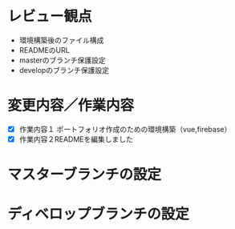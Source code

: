 # レビュー観点
- 環境構築後のファイル構成
- READMEのURL
- masterのブランチ保護設定
- developのブランチ保護設定

# 変更内容／作業内容
- [x] 作業内容１ ポートフォリオ作成のための環境構築（vue,firebase）
- [x] 作業内容２READMEを編集しました

# マスターブランチの設定

# ディベロップブランチの設定
